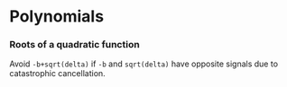 # Polynomials

### Roots of a quadratic function

Avoid `-b+sqrt(delta)` if `-b` and `sqrt(delta)` have opposite signals due to catastrophic cancellation. 